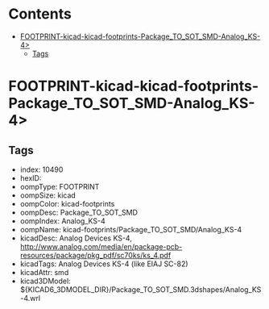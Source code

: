 



Contents
========

* [FOOTPRINT-kicad-kicad-footprints-Package_TO_SOT_SMD-Analog_KS-4>](#footprint-kicad-kicad-footprints-package_to_sot_smd-analog_ks-4)
	* [Tags](#tags)

# FOOTPRINT-kicad-kicad-footprints-Package_TO_SOT_SMD-Analog_KS-4>

## Tags

- index: 10490
- hexID: 
- oompType: FOOTPRINT
- oompSize: kicad
- oompColor: kicad-footprints
- oompDesc: Package_TO_SOT_SMD
- oompIndex: Analog_KS-4
- oompName: kicad-footprints/Package_TO_SOT_SMD/Analog_KS-4
- kicadDesc: Analog Devices KS-4, http://www.analog.com/media/en/package-pcb-resources/package/pkg_pdf/sc70ks/ks_4.pdf
- kicadTags: Analog Devices KS-4 (like EIAJ SC-82)
- kicadAttr: smd
- kicad3DModel: ${KICAD6_3DMODEL_DIR}/Package_TO_SOT_SMD.3dshapes/Analog_KS-4.wrl
